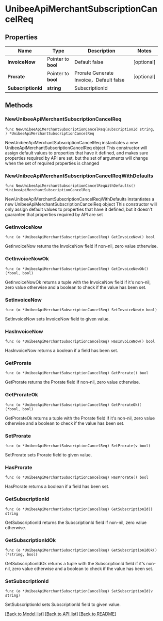 # UnibeeApiMerchantSubscriptionCancelReq

## Properties

Name | Type | Description | Notes
------------ | ------------- | ------------- | -------------
**InvoiceNow** | Pointer to **bool** | Default false | [optional] 
**Prorate** | Pointer to **bool** | Prorate Generate Invoice，Default false | [optional] 
**SubscriptionId** | **string** | SubscriptionId | 

## Methods

### NewUnibeeApiMerchantSubscriptionCancelReq

`func NewUnibeeApiMerchantSubscriptionCancelReq(subscriptionId string, ) *UnibeeApiMerchantSubscriptionCancelReq`

NewUnibeeApiMerchantSubscriptionCancelReq instantiates a new UnibeeApiMerchantSubscriptionCancelReq object
This constructor will assign default values to properties that have it defined,
and makes sure properties required by API are set, but the set of arguments
will change when the set of required properties is changed

### NewUnibeeApiMerchantSubscriptionCancelReqWithDefaults

`func NewUnibeeApiMerchantSubscriptionCancelReqWithDefaults() *UnibeeApiMerchantSubscriptionCancelReq`

NewUnibeeApiMerchantSubscriptionCancelReqWithDefaults instantiates a new UnibeeApiMerchantSubscriptionCancelReq object
This constructor will only assign default values to properties that have it defined,
but it doesn't guarantee that properties required by API are set

### GetInvoiceNow

`func (o *UnibeeApiMerchantSubscriptionCancelReq) GetInvoiceNow() bool`

GetInvoiceNow returns the InvoiceNow field if non-nil, zero value otherwise.

### GetInvoiceNowOk

`func (o *UnibeeApiMerchantSubscriptionCancelReq) GetInvoiceNowOk() (*bool, bool)`

GetInvoiceNowOk returns a tuple with the InvoiceNow field if it's non-nil, zero value otherwise
and a boolean to check if the value has been set.

### SetInvoiceNow

`func (o *UnibeeApiMerchantSubscriptionCancelReq) SetInvoiceNow(v bool)`

SetInvoiceNow sets InvoiceNow field to given value.

### HasInvoiceNow

`func (o *UnibeeApiMerchantSubscriptionCancelReq) HasInvoiceNow() bool`

HasInvoiceNow returns a boolean if a field has been set.

### GetProrate

`func (o *UnibeeApiMerchantSubscriptionCancelReq) GetProrate() bool`

GetProrate returns the Prorate field if non-nil, zero value otherwise.

### GetProrateOk

`func (o *UnibeeApiMerchantSubscriptionCancelReq) GetProrateOk() (*bool, bool)`

GetProrateOk returns a tuple with the Prorate field if it's non-nil, zero value otherwise
and a boolean to check if the value has been set.

### SetProrate

`func (o *UnibeeApiMerchantSubscriptionCancelReq) SetProrate(v bool)`

SetProrate sets Prorate field to given value.

### HasProrate

`func (o *UnibeeApiMerchantSubscriptionCancelReq) HasProrate() bool`

HasProrate returns a boolean if a field has been set.

### GetSubscriptionId

`func (o *UnibeeApiMerchantSubscriptionCancelReq) GetSubscriptionId() string`

GetSubscriptionId returns the SubscriptionId field if non-nil, zero value otherwise.

### GetSubscriptionIdOk

`func (o *UnibeeApiMerchantSubscriptionCancelReq) GetSubscriptionIdOk() (*string, bool)`

GetSubscriptionIdOk returns a tuple with the SubscriptionId field if it's non-nil, zero value otherwise
and a boolean to check if the value has been set.

### SetSubscriptionId

`func (o *UnibeeApiMerchantSubscriptionCancelReq) SetSubscriptionId(v string)`

SetSubscriptionId sets SubscriptionId field to given value.



[[Back to Model list]](../README.md#documentation-for-models) [[Back to API list]](../README.md#documentation-for-api-endpoints) [[Back to README]](../README.md)


